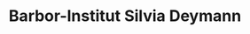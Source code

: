 ---
title: "Barbor-Institut Silvia Deymann"
url: /meppen/barbor-institut-silvia-deymann/
shop: Kosmetik
---